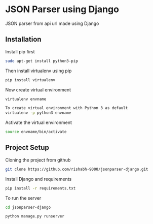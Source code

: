 # JSON Parser using Django

JSON parser from api url made using Django

## Installation

Install pip first
```bash
sudo apt-get install python3-pip
```
Then install virtualenv using pip
```bash
pip install virtualenv
```
Now create virtual environment
```bash
virtualenv envname

To create virtual environment with Python 3 as default
virtualenv -p python3 envname
```
Activate the virtual environment
```bash
source envname/bin/activate
```

## Project Setup

Cloning the project from github
```bash
git clone https://github.com/rishabh-9000/jsonparser-django.git
```
Install Django and requirements
```bash
pip install -r requirements.txt
```
To run the server
```bash
cd jsonparser-django

python manage.py runserver
```